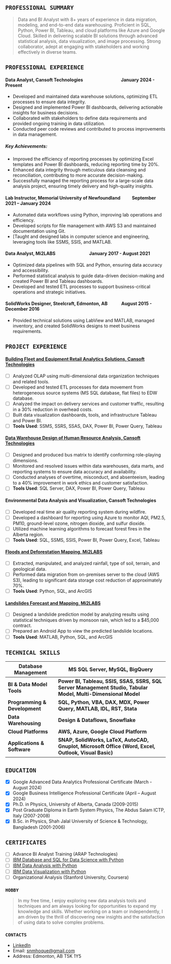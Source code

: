 ## `PROFESSIONAL SUMMARY`
> Data and BI Analyst with 8+ years of experience in data migration, modeling, and end-to-end data warehousing. Proficient in SQL, Python, Power BI, Tableau, and cloud platforms like Azure and Google Cloud. Skilled in delivering scalable BI solutions through advanced statistical analysis, data visualization, and image processing. Strong collaborator, adept at engaging with stakeholders and working effectively in diverse teams.

## `PROFESSIONAL EXPERIENCE`
#### Data Analyst, Cansoft Technologies                                    January 2024 - Present
- Developed and maintained data warehouse solutions, optimizing ETL processes to ensure data integrity.
- Designed and implemented Power BI dashboards, delivering actionable insights for business decisions.
- Collaborated with stakeholders to define data requirements and provided ongoing training in data utilization.
- Conducted peer code reviews and contributed to process improvements in data management.
##### Key Achievements:
- Improved the efficiency of reporting processes by optimizing Excel templates and Power BI dashboards, reducing reporting time by 20%.
- Enhanced data integrity through meticulous data cleansing and reconciliation, contributing to more accurate decision-making.
- Successfully managed the reporting process for a large-scale data analysis project, ensuring timely delivery and high-quality insights.

#### Lab Instructor, Memorial University of Newfoundland           September 2021 – January 2024
- Automated data workflows using Python, improving lab operations and efficiency.
- Developed scripts for file management with AWS S3 and maintained documentation using Git.
- [Taught and designed labs in computer science and engineering, leveraging tools like SSMS, SSIS, and MATLAB.

#### Data Analyst, Mi2LABS                                January 2017 - August 2021
- Optimized data pipelines with SQL and Python, ensuring data accuracy and accessibility.
- Performed statistical analysis to guide data-driven decision-making and created Power BI and Tableau dashboards.
- Developed and tested ETL processes to support business-critical operations and strategic initiatives.

#### SolidWorks Designer, Steelcraft, Edmonton, AB             August 2015 - December 2016
- Provided technical solutions using LabView and MATLAB, managed inventory, and created SolidWorks designs to meet business requirements.


## `PROJECT EXPERIENCE`
#### [Building Fleet and Equipment Retail Analytics Solutions, Cansoft Technologies](https://snmhoque123.github.io/sql.github.io/)
- [ ] Analyzed OLAP using multi-dimensional data organization techniques and related tools.
- [ ] Developed and tested ETL processes for data movement from heterogeneous source systems (MS SQL database, flat files) to EDW database.
- [ ] Analyzed the impact on delivery services and customer traffic, resulting in a 30% reduction in overhead costs.
- [ ] Built data visualization dashboards, tools, and infrastructure Tableau and Power BI.
- [ ] **Tools Used**: SSMS, SSRS, SSAS, DAX, Power BI, Power Query, Tableau

#### [Data Warehouse Design of Human Resource Analysis, Cansoft Technologies](https://public.tableau.com/app/profile/snm.hoque/viz/HR_Report_Tableau_Datbase/TescaHR)
- [ ] Designed and produced bus matrix to identify conforming role-playing dimensions.
- [ ] Monitored and resolved issues within data warehouses, data marts, and reporting systems to ensure data accuracy and availability.
- [ ] Conducted analyses of overtime, misconduct, and absenteeism, leading to a 40% improvement in work ethics and customer satisfaction.
- [ ] **Tools Used**: SQL Server, DAX, Power BI, Power Query, Tableau

#### Environmental Data Analysis and Visualization, Cansoft Technologies
- [ ] Developed real time air quality reporting system during wildfire.
- [ ] Developed a dashboard for reporting using Azure to monitor AQI, PM2.5, PM10, ground-level ozone, nitrogen dioxide, and sulfur dioxide.
- [ ] Utilized machine learning algorithms to forecast forest fires in the Alberta region.
- [ ] **Tools Used**: SQL, SSMS, SSIS, Power BI, Power Query, Excel, Tableau

#### [Floods and Deforestation Mapping, Mi2LABS](https://snmhoque123.github.io/ml_landslides_app.github.io/)
- [ ] Extracted, manipulated, and analyzed rainfall, type of soil, terrain, and geological data.
- [ ] Performed data migration from on-premises server to the cloud (AWS S3), leading to significant data storage cost reduction of approximately 70%.
- [ ] **Tools Used**: Python, SQL, and ArcGIS

#### [Landslides Forecast and Mapping, Mi2LABS](https://snmhoque123.github.io/ml_landslides_app.github.io/)
- [ ] Designed a landslide prediction model by analyzing results using statistical techniques driven by monsoon rain, which led to a $45,000 contract.
- [ ] Prepared an Android App to view the predicted landslide locations.
- [ ] **Tools Used**: MATLAB, Python, SQL, and ArcGIS

## `TECHNICAL SKILLS`

 |Database Management| MS SQL Server, MySQL, BigQuery|
 |------------------------|------------------------------------------|
 |**BI & Data Model Tools**| **Power BI, Tableau, SSIS, SSAS, SSRS, SQL Server Management Studio, Tabular Model, Multi-Dimensional Model**|
 | **Programming & Development**| **SQL, Python, VBA, DAX, MDX, Power Query, MATLAB, IDL, RST, Stata**|
 | **Data Warehousing**| **Design & Dataflows, Snowflake**|
 | **Cloud Platforms**| **AWS, Azure, Google Cloud Platform**|
 | **Applications & Software** | **SNAP, SolidWorks, LaTeX, AutoCAD, Gnuplot, Microsoft Office (Word, Excel, Outlook, Visual Basic)**|

## `EDUCATION`
- [x] Google Advanced Data Analytics Professional Certificate (March -August 2024)
- [x] Google Business Intelligence Professional Certificate (April – August 2024)
- [x] Ph.D. in Physics, University of Alberta, Canada (2009-2015)
- [x] Post Graduate Diploma in Earth System Physics, The Abdus Salam ICTP, Italy (2007-2008)
- [x] B.Sc. in Physics, Shah Jalal University of Science & Technology, Bangladesh (2001-2006)

## `CERTIFICATES`
- [ ] Advance BI Analyst Training (ARAP Technologies)
- [ ] [IBM Database and SQL for Data Science with Python](https://coursera.org/verify/SN4EFWQP9XTA)
- [ ] [IBM Data Analysis with Python](https://www.coursera.org/user/4ed67fcc41caae342302b2e71ec06819)
- [ ] [IBM Data Visualization with Python](https://www.coursera.org/user/4ed67fcc41caae342302b2e71ec06819)
- [ ] Organizational Analysis (Stanford University, Coursera)

### `HOBBY`
> In my free time, I enjoy exploring new data analysis tools and techniques and am always looking for opportunities to expand my knowledge and skills. Whether working on a team or independently, I am driven by the thrill of discovering new insights and the satisfaction of using data to solve complex problems.

### `CONTACTS`
- [LinkedIn](https://www.linkedin.com/in/s-n-m-azizul-hoque-baba3b27/)
- Email: snmhoque@gmail.com
- Address: Edmonton, AB T5K 1Y5
